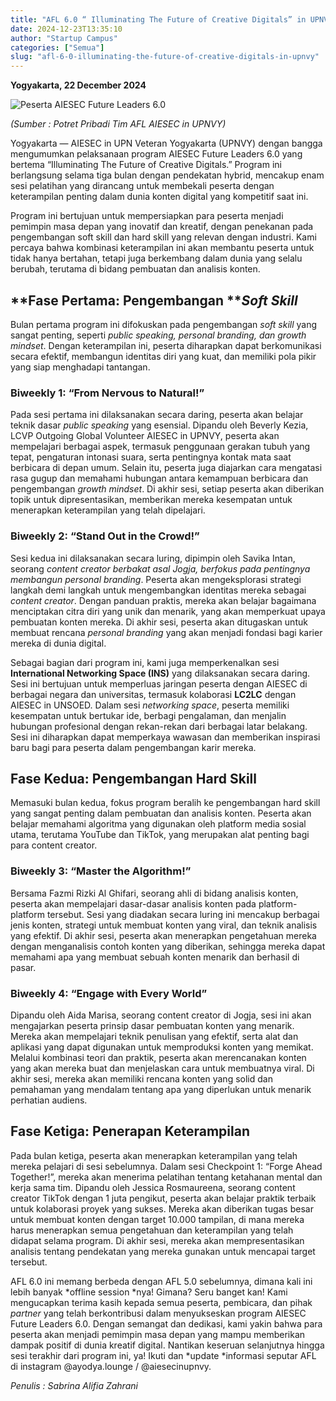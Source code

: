 ```yaml
---
title: "AFL 6.0 “ Illuminating The Future of Creative Digitals” in UPNVY"
date: 2024-12-23T13:35:10
author: "Startup Campus"
categories: ["Semua"]
slug: "afl-6-0-illuminating-the-future-of-creative-digitals-in-upnvy"
---
```


**Yogyakarta, 22 December 2024**

![Peserta AIESEC Future Leaders 6.0](https://lh7-rt.googleusercontent.com/docsz/AD_4nXcnPBF5zlcATxH4zh1_L_70VeQpC2tkfnmxz1j5_z0MBo2L6wJIE9d37kGGAwyOt2aY1rDioNcxSpj82XvbZBqoGsTgI8S5jW7HMN6vQOVTZ79G9PUIPZuv4aWLB8oupEG2fRsH?key=biCeb7VIXPB1l2-1U-44Wf0X)

*(Sumber : Potret Pribadi Tim AFL AIESEC in UPNVY)*

Yogyakarta — AIESEC in UPN Veteran Yogyakarta (UPNVY) dengan bangga mengumumkan pelaksanaan program AIESEC Future Leaders 6.0 yang bertema “Illuminating The Future of Creative Digitals.” Program ini berlangsung selama tiga bulan dengan pendekatan hybrid, mencakup enam sesi pelatihan yang dirancang untuk membekali peserta dengan keterampilan penting dalam dunia konten digital yang kompetitif saat ini.

Program ini bertujuan untuk mempersiapkan para peserta menjadi pemimpin masa depan yang inovatif dan kreatif, dengan penekanan pada pengembangan soft skill dan hard skill yang relevan dengan industri. Kami percaya bahwa kombinasi keterampilan ini akan membantu peserta untuk tidak hanya bertahan, tetapi juga berkembang dalam dunia yang selalu berubah, terutama di bidang pembuatan dan analisis konten.

## **Fase Pertama: Pengembangan *****Soft Skill***

Bulan pertama program ini difokuskan pada pengembangan *soft skill* yang sangat penting, seperti *public speaking, personal branding, dan growth mindset*. Dengan keterampilan ini, peserta diharapkan dapat berkomunikasi secara efektif, membangun identitas diri yang kuat, dan memiliki pola pikir yang siap menghadapi tantangan.

### **Biweekly 1: “From Nervous to Natural!”**

Pada sesi pertama ini dilaksanakan secara daring, peserta akan belajar teknik dasar *public speaking* yang esensial. Dipandu oleh Beverly Kezia, LCVP Outgoing Global Volunteer AIESEC in UPNVY, peserta akan mempelajari berbagai aspek, termasuk penggunaan gerakan tubuh yang tepat, pengaturan intonasi suara, serta pentingnya kontak mata saat berbicara di depan umum. Selain itu, peserta juga diajarkan cara mengatasi rasa gugup dan memahami hubungan antara kemampuan berbicara dan pengembangan *growth mindset*. Di akhir sesi, setiap peserta akan diberikan topik untuk dipresentasikan, memberikan mereka kesempatan untuk menerapkan keterampilan yang telah dipelajari. 

### **Biweekly 2: “Stand Out in the Crowd!”**

Sesi kedua ini dilaksanakan secara luring, dipimpin oleh Savika Intan, seorang *content creator *berbakat asal Jogja, berfokus pada pentingnya membangun* personal branding*. Peserta akan mengeksplorasi strategi langkah demi langkah untuk mengembangkan identitas mereka sebagai *content creator*. Dengan panduan praktis, mereka akan belajar bagaimana menciptakan citra diri yang unik dan menarik, yang akan memperkuat upaya pembuatan konten mereka. Di akhir sesi, peserta akan ditugaskan untuk membuat rencana *personal branding* yang akan menjadi fondasi bagi karier mereka di dunia digital.

Sebagai bagian dari program ini, kami juga memperkenalkan sesi **International Networking Space (INS)** yang dilaksanakan secara daring. Sesi ini bertujuan untuk memperluas jaringan peserta dengan AIESEC di berbagai negara dan universitas, termasuk kolaborasi **LC2LC** dengan AIESEC in UNSOED. Dalam sesi *networking space*, peserta memiliki kesempatan untuk bertukar ide, berbagi pengalaman, dan menjalin hubungan profesional dengan rekan-rekan dari berbagai latar belakang. Sesi ini diharapkan dapat memperkaya wawasan dan memberikan inspirasi baru bagi para peserta dalam pengembangan karir mereka.

## **Fase Kedua: Pengembangan Hard Skill**

Memasuki bulan kedua, fokus program beralih ke pengembangan hard skill yang sangat penting dalam pembuatan dan analisis konten. Peserta akan belajar memahami algoritma yang digunakan oleh platform media sosial utama, terutama YouTube dan TikTok, yang merupakan alat penting bagi para content creator.

### **Biweekly 3: “Master the Algorithm!”**

Bersama Fazmi Rizki Al Ghifari, seorang ahli di bidang analisis konten, peserta akan mempelajari dasar-dasar analisis konten pada platform-platform tersebut. Sesi yang diadakan secara luring ini mencakup berbagai jenis konten, strategi untuk membuat konten yang viral, dan teknik analisis yang efektif. Di akhir sesi, peserta akan menerapkan pengetahuan mereka dengan menganalisis contoh konten yang diberikan, sehingga mereka dapat memahami apa yang membuat sebuah konten menarik dan berhasil di pasar.

### **Biweekly 4: “Engage with Every World”**

Dipandu oleh Aida Marisa, seorang content creator di Jogja, sesi ini akan mengajarkan peserta prinsip dasar pembuatan konten yang menarik. Mereka akan mempelajari teknik penulisan yang efektif, serta alat dan aplikasi yang dapat digunakan untuk memproduksi konten yang memikat. Melalui kombinasi teori dan praktik, peserta akan merencanakan konten yang akan mereka buat dan menjelaskan cara untuk membuatnya viral. Di akhir sesi, mereka akan memiliki rencana konten yang solid dan pemahaman yang mendalam tentang apa yang diperlukan untuk menarik perhatian audiens.

## **Fase Ketiga: Penerapan Keterampilan**

Pada bulan ketiga, peserta akan menerapkan keterampilan yang telah mereka pelajari di sesi sebelumnya. Dalam sesi Checkpoint 1: “Forge Ahead Together!”, mereka akan menerima pelatihan tentang ketahanan mental dan kerja sama tim. Dipandu oleh Jessica Rosmaureena, seorang content creator TikTok dengan 1 juta pengikut, peserta akan belajar praktik terbaik untuk kolaborasi proyek yang sukses. Mereka akan diberikan tugas besar untuk membuat konten dengan target 10.000 tampilan, di mana mereka harus menerapkan semua pengetahuan dan keterampilan yang telah didapat selama program. Di akhir sesi, mereka akan mempresentasikan analisis tentang pendekatan yang mereka gunakan untuk mencapai target tersebut.

AFL 6.0 ini memang berbeda dengan AFL 5.0 sebelumnya, dimana kali ini lebih banyak *offline session *nya! Gimana? Seru banget kan! Kami mengucapkan terima kasih kepada semua peserta, pembicara, dan pihak *partner* yang telah berkontribusi dalam menyukseskan program AIESEC Future Leaders 6.0. Dengan semangat dan dedikasi, kami yakin bahwa para peserta akan menjadi pemimpin masa depan yang mampu memberikan dampak positif di dunia kreatif digital. Nantikan keseruan selanjutnya hingga sesi terakhir dari program ini, ya! Ikuti dan *update *informasi seputar AFL di instagram @ayodya.lounge / @aiesecinupnvy.

*Penulis : Sabrina Alifia Zahrani*
